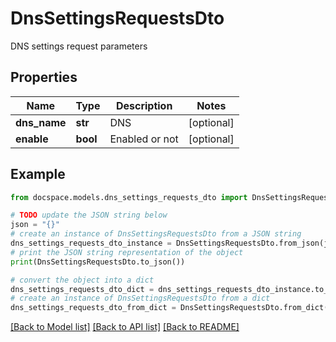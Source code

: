 # DnsSettingsRequestsDto

DNS settings request parameters

## Properties

Name | Type | Description | Notes
------------ | ------------- | ------------- | -------------
**dns_name** | **str** | DNS | [optional] 
**enable** | **bool** | Enabled or not | [optional] 

## Example

```python
from docspace.models.dns_settings_requests_dto import DnsSettingsRequestsDto

# TODO update the JSON string below
json = "{}"
# create an instance of DnsSettingsRequestsDto from a JSON string
dns_settings_requests_dto_instance = DnsSettingsRequestsDto.from_json(json)
# print the JSON string representation of the object
print(DnsSettingsRequestsDto.to_json())

# convert the object into a dict
dns_settings_requests_dto_dict = dns_settings_requests_dto_instance.to_dict()
# create an instance of DnsSettingsRequestsDto from a dict
dns_settings_requests_dto_from_dict = DnsSettingsRequestsDto.from_dict(dns_settings_requests_dto_dict)
```
[[Back to Model list]](../README.md#documentation-for-models) [[Back to API list]](../README.md#documentation-for-api-endpoints) [[Back to README]](../README.md)


